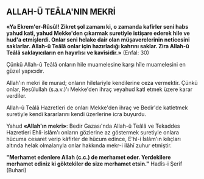 ## ALLAH-Ü TEÂLA'NIN MEKRİ

**«Ya Ekrem'er-Rûsûl! Zikret şol zamanı ki, o zamanda kafirler seni habs yahud kati, yahud Mekke'den çıkarmak suretiyle istişare ederek hile ve hud'a etmişlerdi. Onlar seni helake dair olan müşaverelerinin neticesini saklarlar. Allah-û Teâlâ onlar için hazırladığı kahrını saklar. Zi­ra Allah-û Teâlâ saklayıcıların en hayırlısı ve kavîsidir.»** (Enfal: 30)

Çünkü Allah-û Teâlâ onların hile muamele­sine karşı hîle muamelesini en güzel yapıcıdır.

Allah'ın mekri ile murad; onların hilelariyle kendilerine ceza vermektir. Çünkü onlar, Resûlullah (s.a.v.)'ı Mekke'den ihraç veyahud katl etmek üzere karar verdiler.

Allah-û Teâlâ Hazretleri de onları Mekke'den ihraç ve Bedir'de katletmek suretiyle kendi ka­rarlarını kendi üzerlerine icra buyurdu.

Yahud **«Allah'ın mekri»**: Bedir Gazası'nda Allah-û Teâlâ ve Tekaddes Hazretleri Ehli-islâm'ı onların gözlerine az göstermek suretiyle onlara hücuma cesaret verip kâfirler de hücum edince, E'hl-i İslâm'ın kılıçları altında helak olmalarıy­la onlar hakkında mekr-i ilâhî zuhur etmiştir.

**"Merhamet edenlere Allah (c.c.) de merha­met eder. Yerdekilere merhamet ediniz ki göktekiler de size merhamet etsin."** Hadîs-i Şerif (Buhari)

